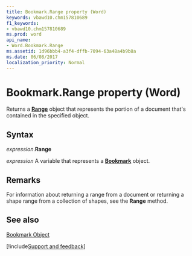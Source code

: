 ```yaml
---
title: Bookmark.Range property (Word)
keywords: vbawd10.chm157810689
f1_keywords:
- vbawd10.chm157810689
ms.prod: word
api_name:
- Word.Bookmark.Range
ms.assetid: 1d96bbb4-a3f4-dffb-7094-63a48a4b9b8a
ms.date: 06/08/2017
localization_priority: Normal
---
```



# Bookmark.Range property (Word)

Returns a **[Range](Word.Range.md)** object that represents the portion of a document that's contained in the specified object.


## Syntax

_expression_.**Range**

_expression_ A variable that represents a **[Bookmark](Word.Bookmark.md)** object.


## Remarks

For information about returning a range from a document or returning a shape range from a collection of shapes, see the **Range** method.


## See also


[Bookmark Object](Word.Bookmark.md)

[!include[Support and feedback](~/includes/feedback-boilerplate.md)]